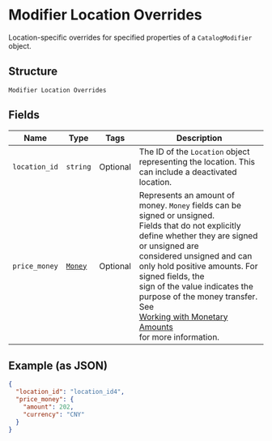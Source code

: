 
# Modifier Location Overrides

Location-specific overrides for specified properties of a `CatalogModifier` object.

## Structure

`Modifier Location Overrides`

## Fields

| Name | Type | Tags | Description |
|  --- | --- | --- | --- |
| `location_id` | `string` | Optional | The ID of the `Location` object representing the location. This can include a deactivated location. |
| `price_money` | [`Money`](../../doc/models/money.md) | Optional | Represents an amount of money. `Money` fields can be signed or unsigned.<br>Fields that do not explicitly define whether they are signed or unsigned are<br>considered unsigned and can only hold positive amounts. For signed fields, the<br>sign of the value indicates the purpose of the money transfer. See<br>[Working with Monetary Amounts](https://developer.squareup.com/docs/build-basics/working-with-monetary-amounts)<br>for more information. |

## Example (as JSON)

```json
{
  "location_id": "location_id4",
  "price_money": {
    "amount": 202,
    "currency": "CNY"
  }
}
```


